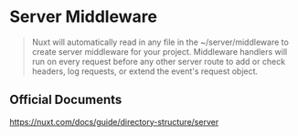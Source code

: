 # Server Middleware

> Nuxt will automatically read in any file in the ~/server/middleware to create server middleware for your project.
> Middleware handlers will run on every request before any other server route to add or check headers, log requests, or extend the event's request object.

## Official Documents

https://nuxt.com/docs/guide/directory-structure/server
